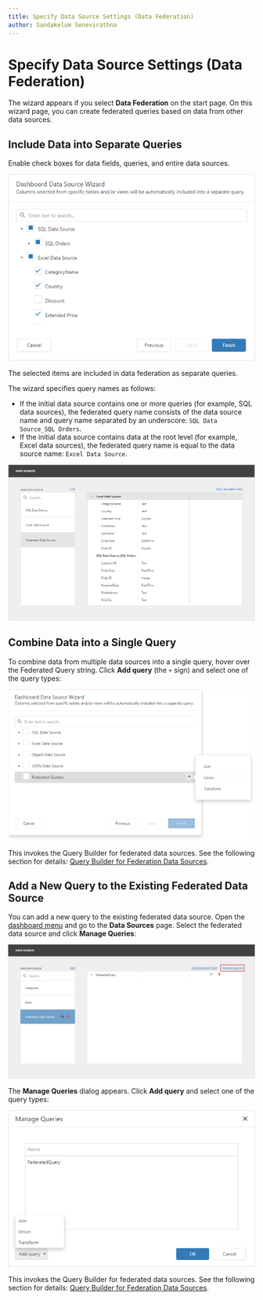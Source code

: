 ```yaml
---
title: Specify Data Source Settings (Data Federation)
author: Sandakelum Senevirathna
---
```

# Specify Data Source Settings (Data Federation)

The wizard appears if you select **Data Federation** on the start page. On this wizard page, you can create federated queries based on data from other data sources.

## Include Data into Separate Queries
Enable check boxes for data fields, queries, and entire data sources.

![Dashboard Data Source Wizard for Data Federation - Select data fields and queries](../../../../../images/web-dashboard-federated-wizard-select-data-fields-and-queries.png)

The selected items are included in data federation as separate queries.

The wizard specifies query names as follows:

- If the initial data source contains one or more queries (for example, SQL data sources), the federated query name consists of the data source name and query name separated by an underscore: `SQL Data Source_SQL Orders`.
- If the initial data source contains data at the root level (for example, Excel data sources), the federated query name is equal to the data source name: `Excel Data Source`.

![Dashboard Data Source Wizard for Data Federation - Resulted federated queries](../../../../../images/web-dashboard-federated-wizard-federated-queries.png)

## Combine Data into a Single Query

To combine data from multiple data sources into a single query, hover over the Federated Query string. Click **Add query** (the `+` sign) and select one of the query types:

![Dashboard Data Source Wizard for Data Federation - Create a single query](../../../../../images/web-dashboard-federated-wizard-create-single-query.png)

This invokes the Query Builder for federated data sources. See the following section for details: [Query Builder for Federation Data Sources](../query-builder.md#query-builder-for-federated-data-sources).

## Add a New Query to the Existing Federated Data Source

You can add a new query to the existing federated data source. Open the [dashboard menu](../../dashboard-menu.md) and go to the **Data Sources** page. Select the federated data source and click **Manage Queries**:

![Web Dashboard - Invoke the Manage queries dialog for Data Federation](../../../../../images/web-dashboard-federated-data-source-manage-queries-link.png)

The **Manage Queries** dialog appears. Click **Add query** and select one of the query types:

![Web Dashboard - Manage queries dialog for Data Federation](../../../../../images/web-dashboard-federated-data-source-manage-queries-dialog.png)

This invokes the Query Builder for federated data sources. See the following section for details: [Query Builder for Federation Data Sources](../query-builder.md#query-builder-for-federated-data-sources).